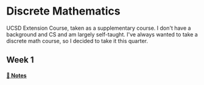 # Discrete Mathematics

UCSD Extension Course, taken as a supplementary course. I don't have a background and CS and am largely self-taught. I've always wanted to take a discrete math course, so I decided to take it this quarter.

## Week 1
#### [📓 Notes](week1-notes.md)

